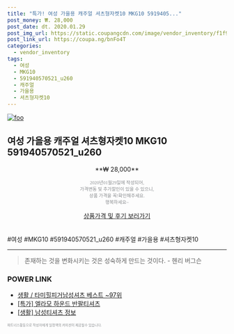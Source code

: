 ```yaml
--- 
title: "특가! 여성 가을용 캐주얼 셔츠형자켓10 MKG10 5919405..." 
post_money: ₩. 28,000 
post_date: dt. 2020.01.29 
post_img_url: https://static.coupangcdn.com/image/vendor_inventory/f1f9/cbe318dd1933747801abb83b252b98211a18ef0887134db19a35b39b0b2a.jpg 
post_link_url: https://coupa.ng/bnFo4T 
categories: 
  - vendor_inventory 
tags: 
  - 여성 
  - MKG10 
  - 591940570521_u260 
  - 캐주얼 
  - 가을용 
  - 셔츠형자켓10 
--- 
```

[![foo](https://static.coupangcdn.com/image/vendor_inventory/f1f9/cbe318dd1933747801abb83b252b98211a18ef0887134db19a35b39b0b2a.jpg)](https://coupa.ng/bnFo4T) 

## 여성 가을용 캐주얼 셔츠형자켓10 MKG10 591940570521_u260 
<p style="text-align: center;">**₩ 28,000**</p> 
<p style="text-align: center;"><span style="color: #898c8f; font-family: Georgia,Times,serif; font-size: 0.75em;">2020년01월29일에 작성되어, <br>가격변동 및 추가할인이 있을 수 있으니,<br> 상품 가격을 꼭!확인해주세요.<br>행복하세요~</span> 
</p>	 
<div markdown="0" style="text-align: center;"><a href="https://coupa.ng/bnFo4T" class="btn btn--success">상품가격 및 후기 보러가기</a></div> 
<br><br> 
  #여성 #MKG10 #591940570521_u260 #캐주얼 #가을용 #셔츠형자켓10 
<hr> 

> 존재하는 것을 변화시키는 것은 성숙하게 만드는 것이다. - 헨리 버그슨 


### POWER LINK

* <a href="https://blog.naver.com/santokki14/221779218290" target="_blank">생활 / 타미힐피거남성셔츠 베스트 ~97위</a>
* <a href="https://blog.naver.com/an0733/221788021363" target="_blank">[특가] 엘라모 하운드 반팔티셔츠</a>
* <a href="https://blog.naver.com/santokki14/221772238733" target="_blank"> [생활] 남성티셔츠 정보 </a>

<span style="color: #898c8f; font-family: Georgia,Times,serif; font-size: 0.55em;">파트너스활동으로 작성자에게 일정액의 커미션이 제공될수 있습니다.</span> 
